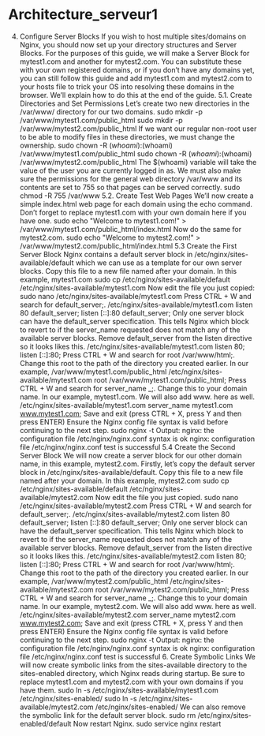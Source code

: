 # Architecture_serveur1
4. Configure Server Blocks  If you wish to host multiple sites/domains on Nginx, you should now set up your directory structures and Server Blocks.  For the purposes of this guide, we will make a Server Block for mytest1.com and another for mytest2.com. You can substitute these with your own registered domains, or if you don’t have any domains yet, you can still follow this guide and add mytest1.com and mytest2.com to your hosts file to trick your OS into resolving these domains in the browser. We’ll explain how to do this at the end of the guide. 5.1. Create Directories and Set Permissions  Let’s create two new directories in the /var/www/ directory for our two domains.  sudo mkdir -p /var/www/mytest1.com/public_html  sudo mkdir -p /var/www/mytest2.com/public_html  If we want our regular non-root user to be able to modify files in these directories, we must change the ownership.  sudo chown -R $(whoami):$(whoami) /var/www/mytest1.com/public_html  sudo chown -R $(whoami):$(whoami) /var/www/mytest2.com/public_html  The $(whoami) variable will take the value of the user you are currently logged in as.  We must also make sure the permissions for the general web directory /var/www and its contents are set to 755 so that pages can be served correctly.  sudo chmod -R 755 /var/www  5.2. Create Test Web Pages  We’ll now create a simple index.html web page for each domain using the echo command.  Don’t forget to replace mytest1.com with your own domain here if you have one.  sudo echo "Welcome to mytest1.com!" > /var/www/mytest1.com/public_html/index.html  Now do the same for mytest2.com.  sudo echo "Welcome to mytest2.com!" > /var/www/mytest2.com/public_html/index.html  5.3 Create the First Server Block  Nginx contains a default server block in /etc/nginx/sites-available/default which we can use as a template for our own server blocks.  Copy this file to a new file named after your domain. In this example, mytest1.com  sudo cp /etc/nginx/sites-available/default /etc/nginx/sites-available/mytest1.com  Now edit the file you just copied:  sudo nano /etc/nginx/sites-available/mytest1.com  Press CTRL + W and search for default_server;. /etc/nginx/sites-available/mytest1.com          listen 80 default_server;         listen [::]:80 default_server;  Only one server block can have the default_server specification. This tells Nginx which block to revert to if the server_name requested does not match any of the available server blocks.  Remove default_server from the listen directive so it looks likes this. /etc/nginx/sites-available/mytest1.com          listen 80;         listen [::]:80;  Press CTRL + W and search for root /var/www/html;.  Change this root to the path of the directory you created earlier. In our example, /var/www/mytest1.com/public_html /etc/nginx/sites-available/mytest1.com      root /var/www/mytest1.com/public_html;  Press CTRL + W and search for server_name _;.  Change this to your domain name. In our example, mytest1.com. We will also add www. here as well. /etc/nginx/sites-available/mytest1.com      server_name mytest1.com www.mytest1.com;  Save and exit (press CTRL + X, press Y and then press ENTER)  Ensure the Nginx config file syntax is valid before continuing to the next step.  sudo nginx -t  Output:  nginx: the configuration file /etc/nginx/nginx.conf syntax is ok nginx: configuration file /etc/nginx/nginx.conf test is successful  5.4 Create the Second Server Block  We will now create a server block for our other domain name, in this example, mytest2.com.  Firstly, let’s copy the default server block in /etc/nginx/sites-available/default. Copy this file to a new file named after your domain. In this example, mytest2.com  sudo cp /etc/nginx/sites-available/default /etc/nginx/sites-available/mytest2.com  Now edit the file you just copied.  sudo nano /etc/nginx/sites-available/mytest2.com  Press CTRL + W and search for default_server;. /etc/nginx/sites-available/mytest2.com          listen 80 default_server;         listen [::]:80 default_server;  Only one server block can have the default_server specification. This tells Nginx which block to revert to if the server_name requested does not match any of the available server blocks.  Remove default_server from the listen directive so it looks likes this. /etc/nginx/sites-available/mytest2.com          listen 80;         listen [::]:80;  Press CTRL + W and search for root /var/www/html;.  Change this root to the path of the directory you created earlier. In our example, /var/www/mytest2.com/public_html /etc/nginx/sites-available/mytest2.com      root /var/www/mytest2.com/public_html;  Press CTRL + W and search for server_name _;.  Change this to your domain name. In our example, mytest2.com. We will also add www. here as well. /etc/nginx/sites-available/mytest2.com      server_name mytest2.com www.mytest2.com;  Save and exit (press CTRL + X, press Y and then press ENTER)  Ensure the Nginx config file syntax is valid before continuing to the next step.  sudo nginx -t  Output:  nginx: the configuration file /etc/nginx/nginx.conf syntax is ok nginx: configuration file /etc/nginx/nginx.conf test is successful  6. Create Symbolic Links  We will now create symbolic links from the sites-available directory to the sites-enabled directory, which Nginx reads during startup. Be sure to replace mytest1.com and mytest2.com with your own domains if you have them.  sudo ln -s /etc/nginx/sites-available/mytest1.com /etc/nginx/sites-enabled/  sudo ln -s /etc/nginx/sites-available/mytest2.com /etc/nginx/sites-enabled/  We can also remove the symbolic link for the default server block.  sudo rm /etc/nginx/sites-enabled/default  Now restart Nginx.  sudo service nginx restart
